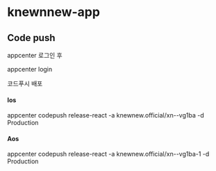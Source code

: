 # knewnnew-app

## Code push

appcenter 로그인 후

appcenter login

코드푸시 배포

#### Ios 
appcenter codepush release-react -a knewnew.official/xn--vg1ba -d Production

#### Aos
appcenter codepush release-react -a knewnew.official/xn--vg1ba-1 -d Production
